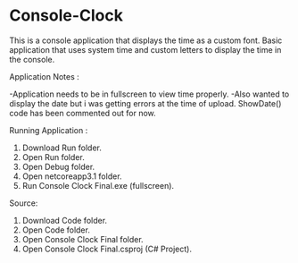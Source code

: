 # Console-Clock

This is a console application that displays the time as a custom font.
Basic application that uses system time and custom letters to display the time in the console.

Application Notes :

-Application needs to be in fullscreen to view time properly.
-Also wanted to display the date but i was getting errors at the time of upload. ShowDate() code has been commented out for now.

Running Application : 
1. Download Run folder.
2. Open Run folder.
3. Open Debug folder.
4. Open netcoreapp3.1 folder.
4. Run Console Clock Final.exe (fullscreen).

Source:
1. Download Code folder.
2. Open Code folder.
3. Open Console Clock Final folder.
4. Open Console Clock Final.csproj (C# Project).
